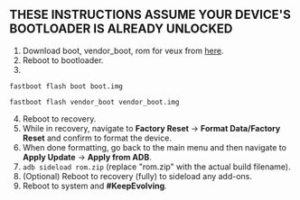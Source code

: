 ## THESE INSTRUCTIONS ASSUME YOUR DEVICE'S BOOTLOADER IS ALREADY UNLOCKED

1. Download boot, vendor_boot, rom for veux from [here](https://sourceforge.net/projects/evolution-x/files/veux/14_vanilla/).
2. Reboot to bootloader.
3.
```fastboot flash boot boot.img```

```fastboot flash vendor_boot vendor_boot.img```

4. Reboot to recovery.
5. While in recovery, navigate to **Factory Reset** → **Format Data/Factory Reset** and confirm to format the device.
6. When done formatting, go back to the main menu and then navigate to **Apply Update** → **Apply from ADB**.
7. `adb sideload rom.zip` (replace "rom.zip" with the actual build filename).
8. (Optional) Reboot to recovery (fully) to sideload any add-ons.
9. Reboot to system and **#KeepEvolving**.
